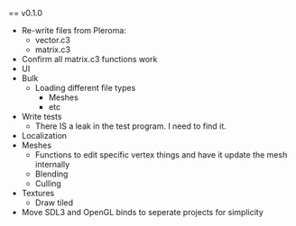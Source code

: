 
== v0.1.0
- Re-write files from Pleroma:
  - vector.c3
  - matrix.c3
- Confirm all matrix.c3 functions work
- UI
- Bulk
  - Loading different file types
    - Meshes
    - etc
- Write tests
  - There IS a leak in the test program. I need to find it.
- Localization
- Meshes
  - Functions to edit specific vertex things and have it update the mesh internally
  - Blending
  - Culling
- Textures
  - Draw tiled
- Move SDL3 and OpenGL binds to seperate projects for simplicity
